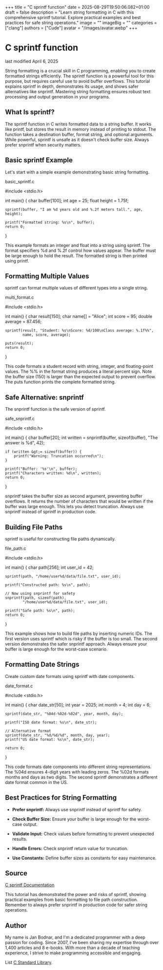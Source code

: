 +++
title = "C sprintf function"
date = 2025-08-29T19:50:06.082+01:00
draft = false
description = "Learn string formatting in C with this comprehensive sprintf tutorial. Explore practical examples and best practices for safe string operations."
image = ""
imageBig = ""
categories = ["clang"]
authors = ["Cude"]
avatar = "/images/avatar.webp"
+++

# C sprintf function

last modified April 6, 2025

String formatting is a crucial skill in C programming, enabling you to create
formatted strings efficiently. The sprintf function is a powerful
tool for this purpose, but requires careful use to avoid buffer overflows. This
tutorial explains sprintf in depth, demonstrates its usage, and
shows safer alternatives like snprintf. Mastering string formatting
ensures robust text processing and output generation in your programs.

## What Is sprintf?

The sprintf function in C writes formatted data to a string buffer.
It works like printf, but stores the result in memory instead of
printing to stdout. The function takes a destination buffer, format string, and
optional arguments. While powerful, sprintf is unsafe as it doesn't
check buffer size. Always prefer snprintf when security matters.

## Basic sprintf Example

Let's start with a simple example demonstrating basic string formatting.

basic_sprintf.c
  

#include &lt;stdio.h&gt;

int main() {
    char buffer[100];
    int age = 25;
    float height = 1.75f;
    
    sprintf(buffer, "I am %d years old and %.2f meters tall.", age, height);
    
    printf("Formatted string: %s\n", buffer);
    return 0;
}

This example formats an integer and float into a string using sprintf.
The format specifiers %d and %.2f control how values
appear. The buffer must be large enough to hold the result. The formatted string
is then printed using printf.

## Formatting Multiple Values

sprintf can format multiple values of different types into a single
string.

multi_format.c
  

#include &lt;stdio.h&gt;

int main() {
    char result[150];
    char name[] = "Alice";
    int score = 95;
    double average = 87.456;
    
    sprintf(result, "Student: %s\nScore: %d/100\nClass average: %.1f%%", 
            name, score, average);
    
    puts(result);
    return 0;
}

This code formats a student record with string, integer, and floating-point
values. The %% in the format string produces a literal percent sign.
Note the buffer size (150) is larger than the expected output to prevent
overflow. The puts function prints the complete formatted string.

## Safe Alternative: snprintf

The snprintf function is the safe version of sprintf.

safe_snprintf.c
  

#include &lt;stdio.h&gt;

int main() {
    char buffer[20];
    int written = snprintf(buffer, sizeof(buffer), 
                         "The answer is %d", 42);
    
    if (written &gt;= sizeof(buffer)) {
        printf("Warning: Truncation occurred\n");
    }
    
    printf("Buffer: '%s'\n", buffer);
    printf("Characters written: %d\n", written);
    return 0;
}

snprintf takes the buffer size as second argument, preventing buffer
overflows. It returns the number of characters that would be written if the
buffer was large enough. This lets you detect truncation. Always use
snprintf instead of sprintf in production code.

## Building File Paths

sprintf is useful for constructing file paths dynamically.

file_path.c
  

#include &lt;stdio.h&gt;

int main() {
    char path[256];
    int user_id = 42;
    
    sprintf(path, "/home/user%d/data/file.txt", user_id);
    
    printf("Constructed path: %s\n", path);
    
    // Now using snprintf for safety
    snprintf(path, sizeof(path), 
            "/home/user%d/data/file.txt", user_id);
    
    printf("Safe path: %s\n", path);
    return 0;
}

This example shows how to build file paths by inserting numeric IDs. The first
version uses sprintf which is risky if the buffer is too small. The
second version demonstrates the safer snprintf approach. Always
ensure your buffer is large enough for the worst-case scenario.

## Formatting Date Strings

Create custom date formats using sprintf with date components.

date_format.c
  

#include &lt;stdio.h&gt;

int main() {
    char date_str[50];
    int year = 2025;
    int month = 4;
    int day = 6;
    
    sprintf(date_str, "%04d-%02d-%02d", year, month, day);
    
    printf("ISO date format: %s\n", date_str);
    
    // Alternative format
    sprintf(date_str, "%d/%d/%d", month, day, year);
    printf("US date format: %s\n", date_str);
    
    return 0;
}

This code formats date components into different string representations. The
%04d ensures 4-digit years with leading zeros. The
%02d formats months and days as two digits. The second
sprintf demonstrates a different date format common in the US.

## Best Practices for String Formatting

- **Prefer snprintf:** Always use snprintf instead of sprintf for safety.

- **Check Buffer Size:** Ensure your buffer is large enough for the worst-case output.

- **Validate Input:** Check values before formatting to prevent unexpected results.

- **Handle Errors:** Check snprintf return value for truncation.

- **Use Constants:** Define buffer sizes as constants for easy maintenance.

## Source

[C sprintf Documentation](https://en.cppreference.com/w/c/io/fprintf)

This tutorial has demonstrated the power and risks of sprintf,
showing practical examples from basic formatting to file path construction.
Remember to always prefer snprintf in production code for safer
string operations.

## Author

My name is Jan Bodnar, and I'm a dedicated programmer with a deep passion for
coding. Since 2007, I've been sharing my expertise through over 1,400 articles
and 8 e-books. With more than a decade of teaching experience, I strive to make
programming accessible and engaging.

List [C Standard Library](/all/#clang-std).